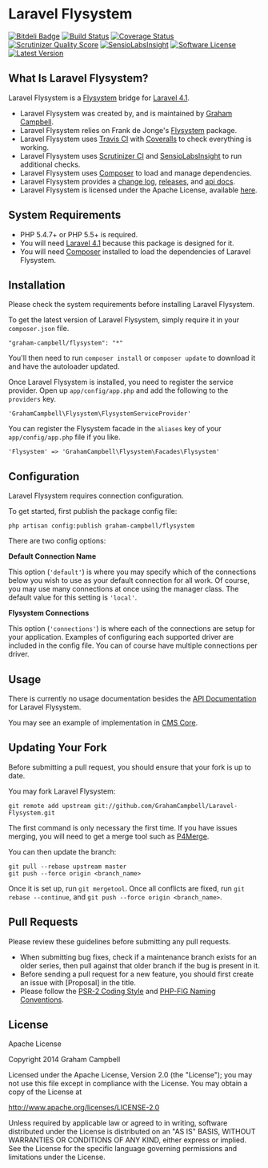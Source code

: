 Laravel Flysystem
=================


[![Bitdeli Badge](https://d2weczhvl823v0.cloudfront.net/GrahamCampbell/Laravel-Flysystem/trend.png)](https://bitdeli.com/free "Bitdeli Badge")
[![Build Status](https://travis-ci.org/GrahamCampbell/Laravel-Flysystem.png)](https://travis-ci.org/GrahamCampbell/Laravel-Flysystem)
[![Coverage Status](https://coveralls.io/repos/GrahamCampbell/Laravel-Flysystem/badge.png)](https://coveralls.io/r/GrahamCampbell/Laravel-Flysystem)
[![Scrutinizer Quality Score](https://scrutinizer-ci.com/g/GrahamCampbell/Laravel-Flysystem/badges/quality-score.png?s=f37f619e28817a3d4e143e4216cd875216a6f5f1)](https://scrutinizer-ci.com/g/GrahamCampbell/Laravel-Flysystem)
[![SensioLabsInsight](https://insight.sensiolabs.com/projects/5002239a-89e2-43bc-8a51-ee35b064ef50/mini.png)](https://insight.sensiolabs.com/projects/5002239a-89e2-43bc-8a51-ee35b064ef50)
[![Software License](https://poser.pugx.org/graham-campbell/flysystem/license.png)](https://github.com/GrahamCampbell/Laravel-Flysystem/blob/master/LICENSE.md)
[![Latest Version](https://poser.pugx.org/graham-campbell/flysystem/v/stable.png)](https://packagist.org/packages/graham-campbell/flysystem)


## What Is Laravel Flysystem?

Laravel Flysystem is a [Flysystem](https://github.com/thephpleague/flysystem) bridge for [Laravel 4.1](http://laravel.com).

* Laravel Flysystem was created by, and is maintained by [Graham Campbell](https://github.com/GrahamCampbell).
* Laravel Flysystem relies on Frank de Jonge's [Flysystem](https://github.com/thephpleague/flysystem) package.
* Laravel Flysystem uses [Travis CI](https://travis-ci.org/GrahamCampbell/Laravel-Flysystem) with [Coveralls](https://coveralls.io/r/GrahamCampbell/Laravel-Flysystem) to check everything is working.
* Laravel Flysystem uses [Scrutinizer CI](https://scrutinizer-ci.com/g/GrahamCampbell/Laravel-Flysystem) and [SensioLabsInsight](https://insight.sensiolabs.com/projects/5002239a-89e2-43bc-8a51-ee35b064ef50) to run additional checks.
* Laravel Flysystem uses [Composer](https://getcomposer.org) to load and manage dependencies.
* Laravel Flysystem provides a [change log](https://github.com/GrahamCampbell/Laravel-Flysystem/blob/master/CHANGELOG.md), [releases](https://github.com/GrahamCampbell/Laravel-Flysystem/releases), and [api docs](http://grahamcampbell.github.io/Laravel-Flysystem).
* Laravel Flysystem is licensed under the Apache License, available [here](https://github.com/GrahamCampbell/Laravel-Flysystem/blob/master/LICENSE.md).


## System Requirements

* PHP 5.4.7+ or PHP 5.5+ is required.
* You will need [Laravel 4.1](http://laravel.com) because this package is designed for it.
* You will need [Composer](https://getcomposer.org) installed to load the dependencies of Laravel Flysystem.


## Installation

Please check the system requirements before installing Laravel Flysystem.

To get the latest version of Laravel Flysystem, simply require it in your `composer.json` file.

`"graham-campbell/flysystem": "*"`

You'll then need to run `composer install` or `composer update` to download it and have the autoloader updated.

Once Laravel Flysystem is installed, you need to register the service provider. Open up `app/config/app.php` and add the following to the `providers` key.

`'GrahamCampbell\Flysystem\FlysystemServiceProvider'`

You can register the Flysystem facade in the `aliases` key of your `app/config/app.php` file if you like.

`'Flysystem' => 'GrahamCampbell\Flysystem\Facades\Flysystem'`


## Configuration

Laravel Flysystem requires connection configuration.

To get started, first publish the package config file:

    php artisan config:publish graham-campbell/flysystem

There are two config options:

**Default Connection Name**

This option (`'default'`) is where you may specify which of the connections below you wish to use as your default connection for all work. Of course, you may use many connections at once using the manager class. The default value for this setting is `'local'`.

**Flysystem Connections**

This option (`'connections'`) is where each of the connections are setup for your application. Examples of configuring each supported driver are included in the config file. You can of course have multiple connections per driver.


## Usage

There is currently no usage documentation besides the [API Documentation](http://grahamcampbell.github.io/Laravel-Flysystem
) for Laravel Flysystem.

You may see an example of implementation in [CMS Core](https://github.com/GrahamCampbell/CMS-Core).


## Updating Your Fork

Before submitting a pull request, you should ensure that your fork is up to date.

You may fork Laravel Flysystem:

    git remote add upstream git://github.com/GrahamCampbell/Laravel-Flysystem.git

The first command is only necessary the first time. If you have issues merging, you will need to get a merge tool such as [P4Merge](http://perforce.com/product/components/perforce_visual_merge_and_diff_tools).

You can then update the branch:

    git pull --rebase upstream master
    git push --force origin <branch_name>

Once it is set up, run `git mergetool`. Once all conflicts are fixed, run `git rebase --continue`, and `git push --force origin <branch_name>`.


## Pull Requests

Please review these guidelines before submitting any pull requests.

* When submitting bug fixes, check if a maintenance branch exists for an older series, then pull against that older branch if the bug is present in it.
* Before sending a pull request for a new feature, you should first create an issue with [Proposal] in the title.
* Please follow the [PSR-2 Coding Style](https://github.com/php-fig/fig-standards/blob/master/accepted/PSR-2-coding-style-guide.md) and [PHP-FIG Naming Conventions](https://github.com/php-fig/fig-standards/blob/master/bylaws/002-psr-naming-conventions.md).


## License

Apache License

Copyright 2014 Graham Campbell

Licensed under the Apache License, Version 2.0 (the "License");
you may not use this file except in compliance with the License.
You may obtain a copy of the License at

 http://www.apache.org/licenses/LICENSE-2.0

Unless required by applicable law or agreed to in writing, software
distributed under the License is distributed on an "AS IS" BASIS,
WITHOUT WARRANTIES OR CONDITIONS OF ANY KIND, either express or implied.
See the License for the specific language governing permissions and
limitations under the License.
